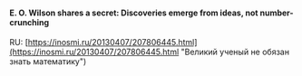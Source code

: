 #### E. O. Wilson shares a secret: Discoveries emerge from ideas, not number-crunching
RU: [https://inosmi.ru/20130407/207806445.html](https://inosmi.ru/20130407/207806445.html "Великий ученый не обязан знать математику")
